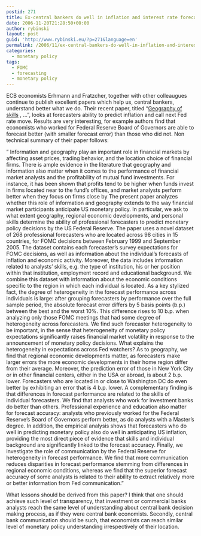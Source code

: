 ```yaml
---
postid: 271
title: Ex-central bankers do well in inflation and interest rate forecasting
date: 2006-11-20T21:28:50+00:00
author: rybinski
layout: post
guid: 'http://www.rybinski.eu/?p=271&language=en'
permalink: /2006/11/ex-central-bankers-do-well-in-inflation-and-interest-rate-forecasting/
categories:
  - monetary policy
tags:
  - FOMC
  - forecasting
  - monetary policy
---
```

ECB economists Erhmann and Fratzcher, together with other colleaugues continue to publish excellent papers which help us, central bankers, understand better what we do. Their recent paper, titled “[Geography of skills](http://www.ecb.int/pub/pdf/scpwps/ecbwp695.pdf) , …”, looks at forecasters ability to predict inflation and call next Fed rate move. Results are very interesting, for example authors find that economists who worked for Federal Reserve Board of Governors are able to forecast better (with smaller forecast error) than those who did not. Non technical summary of their paper follows:

<!--more-->

” Information and geography play an important role in financial markets by affecting asset prices, trading behavior, and the location choice of financial firms. There is ample evidence in the literature that geography and information also matter when it comes to the performance of financial market analysts and the profitability of mutual fund investments. For instance, it has been shown that profits tend to be higher when funds invest in firms located near to the fund’s offices, and market analysts perform better when they focus on firms close by The present paper analyzes whether this role of information and geography extends to the way financial market participants anticipate US monetary policy. In particular, we ask to what extent geography, regional economic developments, and personal skills determine the ability of professional forecasters to predict monetary policy decisions by the US Federal Reserve. The paper uses a novel dataset of 268 professional forecasters who are located across 98 cities in 15 countries, for FOMC decisions between February 1999 and September 2005. The dataset contains each forecaster’s survey expectations for FOMC decisions, as well as information about the individual’s forecasts of inflation and economic activity. Moreover, the data includes information related to analysts’ skills, e.g. the type of institution, his or her position within that institution, employment record and educational background. We combine this dataset with information about the economic conditions specific to the region in which each individual is located. As a key stylized fact, the degree of heterogeneity in the forecast performance across individuals is large: after grouping forecasters by performance over the full sample period, the absolute forecast error differs by 5 basis points (b.p.) between the best and the worst 10%. This difference rises to 10 b.p. when analyzing only those FOMC meetings that had some degree of heterogeneity across forecasters. We find such forecaster heterogeneity to be important, in the sense that heterogeneity of monetary policy expectations significantly raises financial market volatility in response to the announcement of monetary policy decisions. What explains the heterogeneity in expectations across Fed watchers? As to geography, we find that regional economic developments matter, as forecasters make larger errors the more economic developments in their home region differ from their average. Moreover, the prediction error of those in New York City or in other financial centers, either in the USA or abroad, is about 2 b.p. lower. Forecasters who are located in or close to Washington DC do even better by exhibiting an error that is 4 b.p. lower. A complementary finding is that differences in forecast performance are related to the skills of individual forecasters. We find that analysts who work for investment banks do better than others. Professional experience and education also matter for forecast accuracy: analysts who previously worked for the Federal Reserve’s Board of Governors perform better, as do analysts with a Master’s degree. In addition, the empirical analysis shows that forecasters who do well in predicting monetary policy also do well in anticipating US inflation, providing the most direct piece of evidence that skills and individual background are significantly linked to the forecast accuracy. Finally, we investigate the role of communication by the Federal Reserve for heterogeneity in forecast performance. We find that more communication reduces disparities in forecast performance stemming from differences in regional economic conditions, whereas we find that the superior forecast accuracy of some analysts is related to their ability to extract relatively more or better information from Fed communication.”

What lessons should be derived from this paper? I think that one should achieve such level of transparency, that investment or commercial banks analysts reach the same level of understanding about central bank decision making process, as if they were central bank economists. Secondly, central bank communication should be such, that economists can reach similar level of monetary policy understanding irrespectively of their location.
